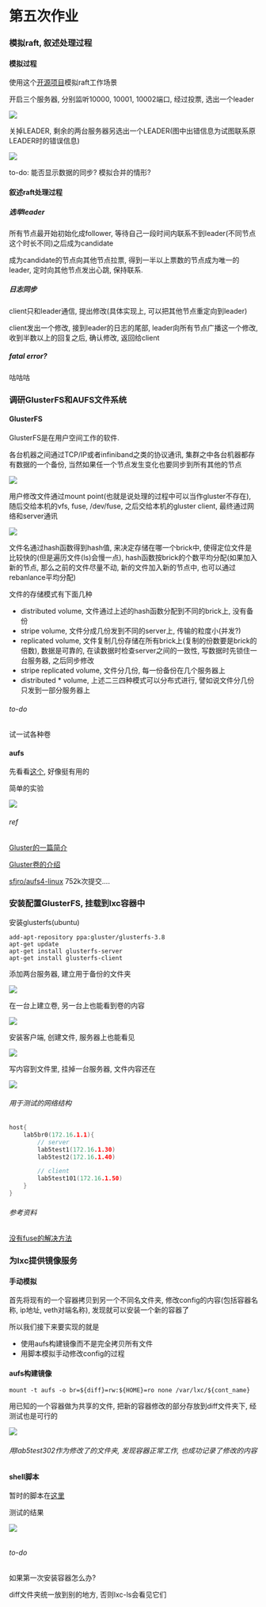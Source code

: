 # 第五次作业

### 模拟raft, 叙述处理过程

#### 模拟过程

使用这个[开源项目](https://github.com/guilload/aio-raft/tree/master/raft)模拟raft工作场景

开启三个服务器, 分别监听10000, 10001, 10002端口, 经过投票, 选出一个leader

![](./pic/raft_1.png)

关掉LEADER, 剩余的两台服务器另选出一个LEADER(图中出错信息为试图联系原LEADER时的错误信息)

![](./pic/raft_2.png)

to-do: 能否显示数据的同步? 模拟合并的情形?

#### 叙述raft处理过程

##### 选举leader

所有节点最开始初始化成follower, 等待自己一段时间内联系不到leader(不同节点这个时长不同)之后成为candidate

成为candidate的节点向其他节点拉票, 得到一半以上票数的节点成为唯一的leader, 定时向其他节点发出心跳, 保持联系.

##### 日志同步

client只和leader通信, 提出修改(具体实现上, 可以把其他节点重定向到leader)

client发出一个修改, 接到leader的日志的尾部, leader向所有节点广播这一个修改, 收到半数以上的回复之后, 确认修改, 返回给client

##### fatal error?

咕咕咕

### 调研GlusterFS和AUFS文件系统

#### GlusterFS

GlusterFS是在用户空间工作的软件.

各台机器之间通过TCP/IP或者infiniband之类的协议通讯, 集群之中各台机器都存有数据的一个备份, 当然如果任一个节点发生变化也要同步到所有其他的节点

![](./pic/glusterfs_1.png)

用户修改文件通过mount point(也就是说处理的过程中可以当作gluster不存在), 随后交给本机的vfs, fuse, /dev/fuse, 之后交给本机的gluster client, 最终通过网络和server通讯

![](./pic/glusterfs_2.png)

文件名通过hash函数得到hash值, 来决定存储在哪一个brick中, 使得定位文件是比较快的(但是遍历文件(ls)会慢一点), hash函数按brick的个数平均分配(如果加入新的节点, 那么之前的文件尽量不动, 新的文件加入新的节点中, 也可以通过rebanlance平均分配)

文件的存储模式有下面几种
 - distributed volume, 文件通过上述的hash函数分配到不同的brick上, 没有备份
 - stripe volume, 文件分成几份发到不同的server上, 传输的粒度小(并发?)
 - replicated volume, 文件复制几份存储在所有brick上(复制的份数要是brick的倍数), 数据是可靠的, 在读数据时检查server之间的一致性, 写数据时先锁住一台服务器, 之后同步修改
 - stripe replicated volume, 文件分几份, 每一份备份在几个服务器上
 - distributed * volume, 上述二三四种模式可以分布式进行, 譬如说文件分几份只发到一部分服务器上

###### to-do

试一试各种卷

#### aufs

先看看[这个](https://www.thegeekstuff.com/2013/05/linux-aufs/), 好像挺有用的

简单的实验

![](./pic/aufs_1.png)

###### ref

[Gluster的一篇简介](http://moo.nac.uci.edu/~hjm/fs/An_Introduction_To_Gluster_ArchitectureV7_110708.pdf)

[Gluster卷的介绍](http://blog.51cto.com/linuxnote/1825665)

[sfjro/aufs4-linux](https://github.com/sfjro/aufs4-linux) 752k次提交....

### 安装配置GlusterFS, 挂载到lxc容器中

安装glusterfs(ubuntu)

```shell
add-apt-repository ppa:gluster/glusterfs-3.8
apt-get update
apt-get install glusterfs-server
apt-get install glusterfs-client
```

添加两台服务器, 建立用于备份的文件夹

![](./pic/gluster_test_1.png)

在一台上建立卷, 另一台上也能看到卷的内容

![](./pic/gluster_test_2.png)

安装客户端, 创建文件, 服务器上也能看见

![](./pic/gluster_test_3.png)

写内容到文件里, 挂掉一台服务器, 文件内容还在

![](./pic/gluster_test_4.png)

###### 用于测试的网络结构

```c
host{
    lab5br0(172.16.1.1){
        // server
        lab5test1(172.16.1.30)
        lab5test2(172.16.1.40)

        // client
        lab5test101(172.16.1.50)
    }
}
```

###### 参考资料

[没有fuse的解决方法](https://www.claudiokuenzler.com/blog/501/mount-glusterfs-volume-lxc-container-dev-fuse-no-such-file#.Wu1eqoiFPIU)

### 为lxc提供镜像服务

#### 手动模拟

首先将现有的一个容器拷贝到另一个不同名文件夹, 修改config的内容(包括容器名称, ip地址, veth对端名称), 发现就可以安装一个新的容器了

所以我们接下来要实现的就是
 - 使用aufs构建镜像而不是完全拷贝所有文件
 - 用脚本模拟手动修改config的过程

#### aufs构建镜像

```shell
mount -t aufs -o br=${diff}=rw:${HOME}=ro none /var/lxc/${cont_name}
```

用已知的一个容器做为共享的文件, 把新的容器修改的部分存放到diff文件夹下, 经测试也是可行的

![](./pic/aufs_test_1.png)

###### 用lab5test302作为修改了的文件夹, 发现容器正常工作, 也成功记录了修改的内容

#### shell脚本

暂时的脚本在[这里](./src/aufs_shell.sh)

测试的结果

![](./pic/aufs_test_2.png)

######

###### to-do

如果第一次安装容器怎么办?

diff文件夹统一放到别的地方, 否则lxc-ls会看见它们
